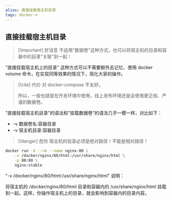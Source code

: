 ```yaml
---
alias: 直接挂载宿主机目录
tags: docker-v 
---
```


## 直接挂载宿主机目录

> [!important] 好消息
> 不适用"数据卷"这种方式，也可以将宿主机的目录和容器中的目录"关联"到一起！

"直接挂载宿主机上的目录" 这种方式可以不需要额外去记忆、使用 docker volume 命令，在实现同等效果的情况下，简化大家的操作。

> [!cite] 代价
> 对 docker-compose 不友好。
> 
> 所以，一般也就是在开发环境中使用，线上发布环境还是会使用更正规、严谨的数据卷。

"直接挂载宿主机目录"的语法和"挂载数据卷"的语法几乎一模一样，对比如下：

- -v 数据卷名:容器目录
- -v 宿主机目录:容器目录

> [!danger] 危险
> 宿主机的目录必须是绝对路径！不能是相对路径！

```sh
docker run -d --rm --name nginx-80 \
	-v /docker/nginx/80/html:/usr/share/nginx/html \
	-p 80:80 \
	nginx:stable
```

"-v /docker/nginx/80/html:/usr/share/nginx/html" 说明：

将宿主机的 /docker/nginx/80/html 目录和容器内的 /usr/share/nginx/html 挂载到一起。这样，你操作宿主机上的目录，就会影响到容器内的目录内容。


